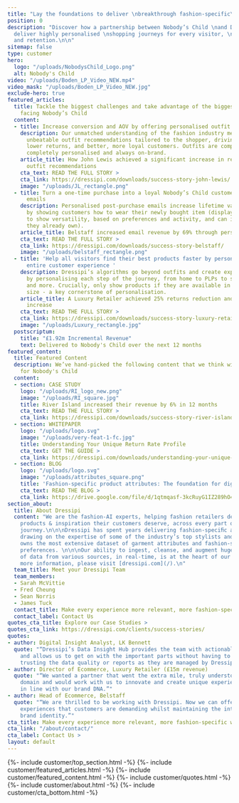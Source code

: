 ```yaml
---
title: "Lay the foundations to deliver \nbreakthrough fashion-specific\nshopping experiences."
position: 0
description: "Discover how a partnership between Nobody’s Child \nand Dressipi can
  deliver highly personalised \nshopping journeys for every visitor, \nbuilding loyalty
  and retention.\n\n"
sitemap: false
type: customer
hero:
  logo: "/uploads/NobodysChild_Logo.png"
  alt: Nobody's Child
video: "/uploads/Boden_LP_Video_NEW.mp4"
video_mask: "/uploads/Boden_LP_Video_NEW.jpg"
exclude-hero: true
featured_articles:
  title: Tackle the biggest challenges and take advantage of the biggest opportunities
    facing Nobody’s Child
  content:
  - title: Increase conversion and AOV by offering personalised outfit recommendations
    description: Our unmatched understanding of the fashion industry means we offer
      unbeatable outfit recommendations tailored to the shopper, driving higher conversion,
      lower returns, and better, more loyal customers. Outfits are completely automated,
      completely personalised and always on-brand.
    article_title: How John Lewis achieved a significant increase in revenue with
      outfit recommendations
    cta_text: READ THE FULL STORY >
    cta_link: https://dressipi.com/downloads/success-story-john-lewis/
    image: "/uploads/JL_rectangle.png"
  - title: Turn a one-time purchase into a loyal Nobody’s Child customer with post-purchase
      emails
    description: Personalised post-purchase emails increase lifetime value and retention
      by showing customers how to wear their newly bought item (displayed by occasion
      to show versatility, based on preferences and activity, and can include items
      they already own).
    article_title: Belstaff increased email revenue by 69% through personalised recommendations
    cta_text: READ THE FULL STORY >
    cta_link: https://dressipi.com/downloads/success-story-belstaff/
    image: "/uploads/belstaff_rectangle.png"
  - title: 'Help all visitors find their best products faster by personalising the
      entire customer experience '
    description: Dressipi’s algorithms go beyond outfits and create exponential value
      by personalising each step of the journey, from home to PLPs to similar items
      and more. Crucially, only show products if they are available in the customer's
      size - a key cornerstone of personalisation.
    article_title: A Luxury Retailer achieved 25% returns reduction and 11% conversion
      increase
    cta_text: READ THE FULL STORY >
    cta_link: https://dressipi.com/downloads/success-story-luxury-retailer/
    image: "/uploads/Luxury_rectangle.jpg"
  postscriptum:
    title: "£1.92m Incremental Revenue"
    text: Delivered to Nobody's Child over the next 12 months
featured_content:
  title: Featured Content
  description: We’ve hand-picked the following content that we think will be relevant
    for Nobody's Child
  content:
  - section: CASE STUDY
    logo: "/uploads/RI_logo_new.png"
    image: "/uploads/RI_square.jpg"
    title: River Island increased their revenue by 6% in 12 months
    cta_text: READ THE FULL STORY >
    cta_link: https://dressipi.com/downloads/success-story-river-island/
  - section: WHITEPAPER
    logo: "/uploads/logo.svg"
    image: "/uploads/very-feat-1-fc.jpg"
    title: Understanding Your Unique Return Rate Profile
    cta_text: GET THE GUIDE >
    cta_link: https://dressipi.com/downloads/understanding-your-unique-return-rate-profile-whitepaper/
  - section: BLOG
    logo: "/uploads/logo.svg"
    image: "/uploads/attributes_square.png"
    title: 'Fashion-specific product attributes: The foundation for digital transformation'
    cta_text: READ THE BLOG >
    cta_link: https://drive.google.com/file/d/1qtmqasf-3kcRuyG1IZ289hO4OR6WE5gN/view
section_about:
  title: About Dressipi
  content: "We are the fashion-AI experts, helping fashion retailers deliver the relevant
    products & inspiration their customers deserve, across every part of the shopper
    journey.\n\n\nDressipi has spent years delivering fashion-speciﬁc algorithms,
    drawing on the expertise of some of the industry’s top stylists and experts.\n\n\nDressipi
    owns the most extensive dataset of garment attributes and fashion-speciﬁc customer
    preferences. \n\n\nOur ability to ingest, cleanse, and augment huge quantities
    of data from various sources, in real-time, is at the heart of our platform.\n\n\nFor
    more information, please visit [dressipi.com](/).\n"
  team_title: Meet your Dressipi Team
  team_members:
  - Sarah McVittie
  - Fred Cheung
  - Sean Norris
  - James Tuck
  contact_title: Make every experience more relevant, more fashion-specific with Dressipi
  contact_label: Contact Us
quotes_cta_title: Explore our Case Studies >
quotes_cta_link: https://dressipi.com/clients/success-stories/
quotes:
- author: Digital Insight Analyst, LK Bennett
  quote: "“Dressipi’s Data Insight Hub provides the team with actionable insights
    and allows us to get on with the important parts without having to worry about
    trusting the data quality or reports as they are managed by Dressipi.”"
- author: Director of Ecommerce, Luxury Retailer (£15m revenue)
  quote: "“We wanted a partner that went the extra mile, truly understood the fashion
    domain and would work with us to innovate and create unique experiences that were
    in line with our brand DNA.”"
- author: Head of Ecommerce, Belstaff
  quote: "“We are thrilled to be working with Dressipi. Now we can offer the shopping
    experiences that customers are demanding whilst maintaining the integrity of our
    brand identity.”"
cta_title: Make every experience more relevant, more fashion-specific with Dressipi
cta_link: "/about/contact/"
cta_label: Contact Us >
layout: default
---
```


{%- include customer/top_section.html -%}
{%- include customer/featured_articles.html -%}
{%- include customer/featured_content.html -%}
{%- include customer/quotes.html -%}
{%- include customer/about.html -%}
{%- include customer/cta_bottom.html -%}